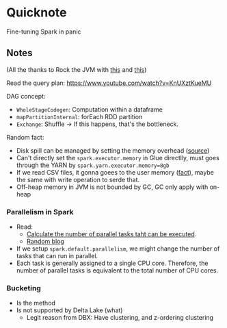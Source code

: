 # Quicknote
Fine-tuning Spark in panic

## Notes
(All the thanks to Rock the JVM with [this](https://www.youtube.com/watch?v=LoFN_Q224fQ) and [this](https://www.youtube.com/watch?v=UZt_tqx4sII))


Read the query plan: https://www.youtube.com/watch?v=KnUXztKueMU

DAG concept:
- `WholeStageCodegen`: Computation within a dataframe
- `mapPartitionInternal`: forEach RDD partition
- `Exchange`: Shuffle -> If this happens, that's the bottleneck.

Random fact:
- Disk spill can be managed by setting the memory overhead ([source](https://www.clairvoyant.ai/blog/apache-spark-out-of-memory-issue))
- Can't directly set the `spark.executor.memory` in Glue directlly, must goes through the YARN by `spark.yarn.executor.memory=8gb`
- If we read CSV files, it gonna goees to the user memory ([fact](https://stackoverflow.com/questions/74586108/what-is-user-memory-in-spark)), maybe the same with write operation to serde that.
- Off-heap memory in JVM is not bounded by GC, GC only apply with on-heap




### Parallelism in Spark
- Read: 
  - [Calculate the number of parallel tasks taht can be executed](https://medium.com/@rganesh0203/calculate-the-number-of-parallel-tasks-that-can-be-executed-in-a-databricks-pyspark-cluster-a3ad5f864955#:~:text=In%20a%20Spark%20cluster%2C%20each,total%20number%20of%20CPU%20cores.).
  - [Random blog](https://www.guptaakashdeep.com/enhancing-spark-job-performance-multithreading/)
- If we setup `spark.default.parallelism`, we might change the number of tasks that can run in parallel.
- Each task is generally assigned to a single CPU core. Therefore, the number of parallel tasks is equivalent to the total number of CPU cores.


### Bucketing
- Is the method
- Is not supported by Delta Lake (what)
  - Legit reason from DBX: Have clustering, and z-ordering clustering